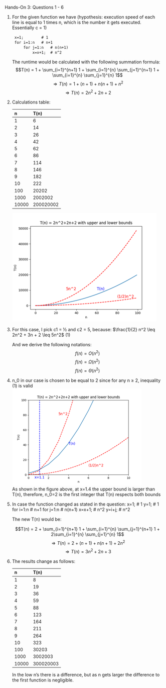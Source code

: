 Hands-On 3: Questions 1 - 6

1. For the given function we have (hypothesis: execution speed of each line is equal to 1 times n, which is the number it gets executed. Essentially c = 1)

        x=1; 		# 1
        for i=1:n	# n+1
            for j=1:n	# n(n+1)
                x=x+1;	# n^2
    The runtime would be calculated with the following summation formula:
    <br />
    $$T(n) = 1 + \sum_{i=1}^{n+1} 1 + \sum_{i=1}^{n} \sum_{j=1}^{n+1} 1 + \sum_{i=1}^{n} \sum_{j=1}^{n} 1$$
    $$\Rightarrow T(n) = 1 + (n+1) + n(n+1) + n^2$$
    $$\Rightarrow T(n) = 2n^2 + 2n + 2$$
2. Calculations table:
    
    | n     | T(n)      |
    |-------|-----------|
    | 1     | 6         |
    | 2     | 14        |
    | 3     | 26        |
    | 4     | 42        |
    | 5     | 62        |
    | 6     | 86        |
    | 7     | 114       |
    | 8     | 146       |
    | 9     | 182       |
    | 10    | 222       |
    | 100   | 20202     |
    | 1000  | 2002002   |
    | 10000 | 200020002 |

    ![Alt text](https://github.com/NDMaverick/5311-002/blob/master/3/graph1.png)

3. For this case, I pick c1 = ½ and c2 = 5, because: $\frac{1}{2} n^2 \leq 2n^2 + 3n + 2 \leq 5n^2$ (1)

    Αnd we derive the following notations:
    $$f(n) = O(n^2)$$
    $$f(n) = \Omega(n^2)$$
    $$f(n) = \Theta(n^2)$$

4. n_0 in our case is chosen to be equal to 2 since for any n ≥ 2, inequality (1) is valid<br />
    ![Alt text](https://github.com/NDMaverick/5311-002/blob/master/3/graph2.png)
    <br />As shown in the figure above, at x=1.4 the upper bound is larger than T(n), therefore, n_0=2 is the first integer that T(n) respects both bounds

5. In case the function changed as stated in the question: 
    x=1; 		# 1
    y=1;		# 1
        for i=1:n	# n+1
            for j=1:n	# n(n+1)
                x=x+1;		# n^2
                y=i+j;		# n^2

    The new T(n) would be:

    $$T(n) = 2 + \sum_{i=1}^{n+1} 1 + \sum_{i=1}^{n} \sum_{j=1}^{n+1} 1 + 2\sum_{i=1}^{n} \sum_{j=1}^{n} 1$$
    $$\Rightarrow T(n) = 2 + (n+1) + n(n+1) + 2n^2$$
    $$\Rightarrow T(n) = 3n^2 + 2n + 3$$

6. The results change as follows:
    
    |   n   |   T(n)    |
    |-------|-----------|
    |   1   |     8     |
    |   2   |     19    |
    |   3   |     36    |
    |   4   |     59    |
    |   5   |     88    |
    |   6   |     123   |
    |   7   |     164   |
    |   8   |     211   |
    |   9   |     264   |
    |  10   |     323   |
    | 100   |   30203   |
    | 1000  |  3002003  |
    | 10000 | 300020003 |

    In the low n’s there is a difference, but as n gets larger the difference to the first function is negligible.



